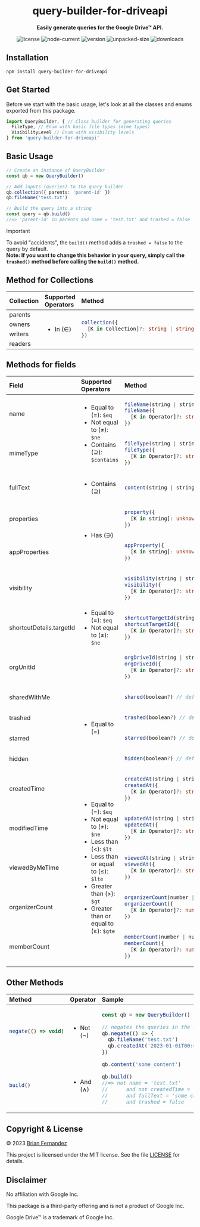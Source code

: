 <h1 align="center">
  query-builder-for-driveapi
</h1>

<p align="center">
  <b>Easily generate queries for the Google Drive™ API.</b>
</p>

<div align="center">

  ![license](https://img.shields.io/npm/l/query-builder-for-driveapi)
  ![node-current](https://img.shields.io/node/v/query-builder-for-driveapi?color=darkgreen)
  ![version](https://img.shields.io/npm/v/query-builder-for-driveapi?color=orange)
  ![unpacked-size](https://img.shields.io/npm/unpacked-size/query-builder-for-driveapi)
  ![downloads](https://img.shields.io/npm/dt/query-builder-for-driveapi.svg)

</div>

## Installation

```shell
npm install query-builder-for-driveapi
```

## Get Started

Before we start with the basic usage, let's look at all the classes and enums exported from this package.

```ts
import QueryBuilder, { // Class builder for generating queries
  FileType, // Enum with basic file types (mime types)
  VisibilityLevel // Enum with visibility levels
} from 'query-builder-for-driveapi'
```

## Basic Usage

```ts
// Create an instance of QueryBuilder
const qb = new QueryBuilder()

// Add inputs (queries) to the query builder
qb.collection({ parents: 'parent-id' })
qb.fileName('test.txt')

// Build the query into a string
const query = qb.build()
//=> 'parent-id' in parents and name = 'test.txt' and trashed = false
```

> [!IMPORTANT]
> To avoid "accidents", the `build()` method adds a `trashed = false` to the query by default. <br>
> <b>Note: If you want to change this behavior in your query, simply call the `trashed()` method before calling the `build()` method.</b>

## Method for Collections

<table>
<thead>
<tr><th align='left'>Collection</th><th align='left'>Supported Operators</th><th align='left'>Method</th></tr>
</thead>
<tbody>
<tr><td>parents</td><td rowspan="4">

- In (∈)

</td><td rowspan="4">

```ts
collection({
  [K in Collection]?: string | string[]
})
```

</td></tr>
<tr><td>owners</td></tr>
<tr><td>writers</td></tr>
<tr><td>readers</td></tr>
</tbody>
</table>

## Methods for fields

<table>
<thead>
<tr><th align='left'>Field</th><th align='left'>Supported Operators</th><th align='left'>Method</th></tr>
</thead>
<tbody>
<tr><td>name</td><td rowspan="2">

- Equal to (=): `$eq`
- Not equal to (≠): `$ne`
- Contains (⊇): `$contains`

</td><td>

```ts
fileName(string | string[])
fileName({
  [K in Operator]?: string | string[]
})
```

</td></tr>
<tr><td>mimeType</td><td>

```ts
fileType(string | string[])
fileType({
  [K in Operator]?: string | string[]
})
```

</td></tr>
<tr><td>fullText</td><td>

- Contains (⊇)

</td><td>

```ts
content(string | string[])
```

</td></tr>
<tr><td>properties</td><td rowspan="2">

- Has (∋)

</td><td>

```ts
property({
  [K in string]: unknown | unknown[]
})
```

</td></tr>
<tr><td>appProperties</td><td>

```ts
appProperty({
  [K in string]: unknown | unknown[]
})
```

</td></tr>
<tr><td>visibility</td><td rowspan="3">

- Equal to (=): `$eq`
- Not equal to (≠): `$ne`

</td><td>

```ts
visibility(string | string[])
visibility({
  [K in Operator]?: string | string[]
})
```

</td></tr>
<tr><td>shortcutDetails.targetId</td><td>

```ts
shortcutTargetId(string | string[])
shortcutTargetId({
  [K in Operator]?: string | string[]
})
```

</td></tr>
<tr><td>orgUnitId</td><td>

```ts
orgDriveId(string | string[])
orgDriveId({
  [K in Operator]?: string | string[]
})
```

</td></tr>
<tr><td>sharedWithMe</td><td rowspan="4">

- Equal to (=)

</td><td>

```ts
shared(boolean?) // default: true
```

</td></tr>
<tr><td>trashed</td><td>

```ts
trashed(boolean?) // default: true
```

</td></tr>
<tr><td>starred</td><td>

```ts
starred(boolean?) // default: true
```

</td></tr>
<tr><td>hidden</td><td>

```ts
hidden(boolean?) // default: true
```

</td></tr>
<tr><td>createdTime</td><td rowspan="5">

- Equal to (=): `$eq`
- Not equal to (≠): `$ne`
- Less than (<): `$lt`
- Less than or equal to (≤): `$lte`
- Greater than (>): `$gt`
- Greater than or equal to (≥): `$gte`

</td><td>

```ts
createdAt(string | string[])
createdAt({
  [K in Operator]?: string | string[]
})
```

</td></tr>
<tr><td>modifiedTime</td><td>

```ts
updatedAt(string | string[])
updatedAt({
  [K in Operator]?: string | string[]
})
```
  
</td></tr>
<tr><td>viewedByMeTime</td><td>

```ts
viewedAt(string | string[])
viewedAt({
  [K in Operator]?: string | string[]
})
```

</td></tr>
<tr><td>organizerCount</td><td>

```ts
organizerCount(number | number[])
organizerCount({
  [K in Operator]?: number | number[]
})
```

</td></tr>
<tr><td>memberCount</td><td>

```ts
memberCount(number | number[])
memberCount({
  [K in Operator]?: number | number[]
})
```

</td></tr>
</tbody>
</table>

## Other Methods

<table>
<thead>
<tr><th align='left'>Method</th><th align='left'>Operator</th><th align='left'>Sample</th></tr>
</thead>
<tbody>
<tr><td>

```ts
negate(() => void)
```

</td><td>

- Not (¬)

</td><td rowspan="2">

```ts
const qb = new QueryBuilder()

// negates the queries in the callback
qb.negate(() => {
  qb.fileName('test.txt')
  qb.createdAt('2023-01-01T00:00:00.000Z')
})

qb.content('some content')

qb.build()
//=> not name = 'test.txt'
//      and not createdTime = '2023-01-01T00:00:00.000Z'
//      and fullText = 'some content'
//      and trashed = false

```

</td></tr>
<tr><td>

```ts
build()
```

</td><td>

- And (∧)

</td></tr>
</tbody>
</table>

## Copyright & License

© 2023 [Brian Fernandez](https://github.com/br14n-sol)

This project is licensed under the MIT license. See the file [LICENSE](LICENSE) for details.

## Disclaimer

No affiliation with Google Inc.

This package is a third-party offering and is not a product of Google Inc.

Google Drive™ is a trademark of Google Inc.
